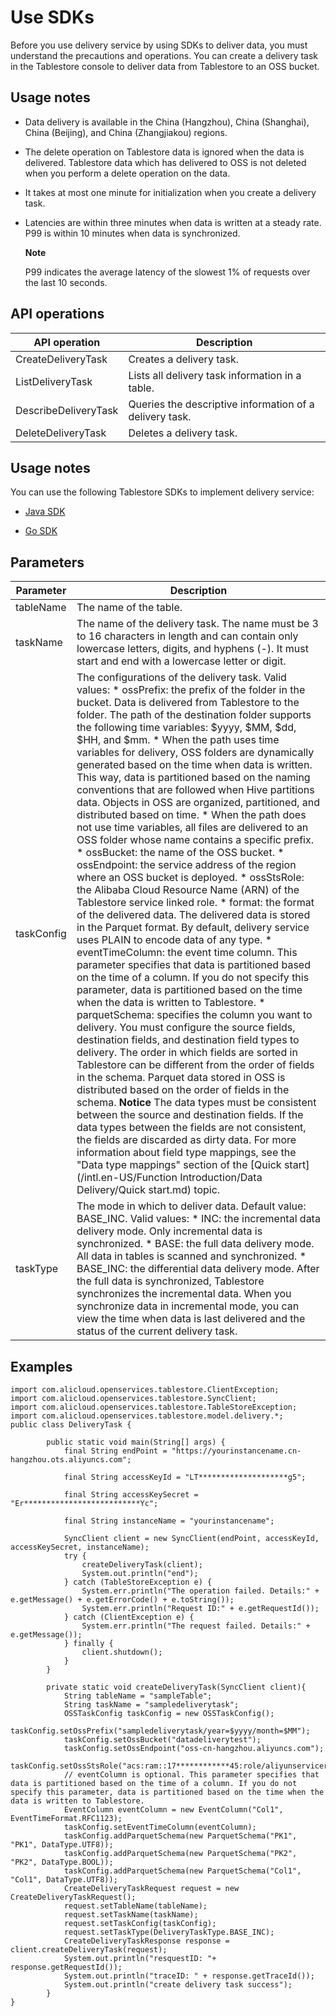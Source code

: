 Use SDKs 
=============================

Before you use delivery service by using SDKs to deliver data, you must understand the precautions and operations. You can create a delivery task in the Tablestore console to deliver data from Tablestore to an OSS bucket.

Usage notes 
--------------------------------

* Data delivery is available in the China (Hangzhou), China (Shanghai), China (Beijing), and China (Zhangjiakou) regions.

  

* The delete operation on Tablestore data is ignored when the data is delivered. Tablestore data which has delivered to OSS is not deleted when you perform a delete operation on the data.

  

* It takes at most one minute for initialization when you create a delivery task.

  

* Latencies are within three minutes when data is written at a steady rate. P99 is within 10 minutes when data is synchronized.

  **Note**

  P99 indicates the average latency of the slowest 1% of requests over the last 10 seconds.
  




API operations 
-----------------------------------




|    API operation     |                       Description                       |
|----------------------|---------------------------------------------------------|
| CreateDeliveryTask   | Creates a delivery task.                                |
| ListDeliveryTask     | Lists all delivery task information in a table.         |
| DescribeDeliveryTask | Queries the descriptive information of a delivery task. |
| DeleteDeliveryTask   | Deletes a delivery task.                                |



Usage notes 
--------------------------------

You can use the following Tablestore SDKs to implement delivery service:

* [Java SDK]()

  

* [Go SDK]()

  




Parameters 
-------------------------------



| Parameter  |                                                                                                                                                                                                                                                                                                                                                                                                                                                                                                                                                                                                                                                                                                                                                                                                                                                                                                                                                                                                                                                                                                                                                                                                                                                                         Description                                                                                                                                                                                                                                                                                                                                                                                                                                                                                                                                                                                                                                                                                                                                                                                                                                                                                                                                                                                                                                                                                                                                                                                                                                                                         |
|------------|-------------------------------------------------------------------------------------------------------------------------------------------------------------------------------------------------------------------------------------------------------------------------------------------------------------------------------------------------------------------------------------------------------------------------------------------------------------------------------------------------------------------------------------------------------------------------------------------------------------------------------------------------------------------------------------------------------------------------------------------------------------------------------------------------------------------------------------------------------------------------------------------------------------------------------------------------------------------------------------------------------------------------------------------------------------------------------------------------------------------------------------------------------------------------------------------------------------------------------------------------------------------------------------------------------------------------------------------------------------------------------------------------------------------------------------------------------------------------------------------------------------------------------------------------------------------------------------------------------------------------------------------------------------------------------------------------------------------------------------------------------------------------------------------------------------------------------------------------------------------------------------------------------------------------------------------------------------------------------------------------------------------------------------------------------------------------------------------------------------------------------------------------------------------------------------------------------------------------------------------------------------------------------------------------------------------------------------------------------------------------------------------------------------------------------------------------------------------------------------------------------------------------------------------------------------|
| tableName  | The name of the table.                                                                                                                                                                                                                                                                                                                                                                                                                                                                                                                                                                                                                                                                                                                                                                                                                                                                                                                                                                                                                                                                                                                                                                                                                                                                                                                                                                                                                                                                                                                                                                                                                                                                                                                                                                                                                                                                                                                                                                                                                                                                                                                                                                                                                                                                                                                                                                                                                                                                                                                                      |
| taskName   | The name of the delivery task.  The name must be 3 to 16 characters in length and can contain only lowercase letters, digits, and hyphens (-). It must start and end with a lowercase letter or digit.                                                                                                                                                                                                                                                                                                                                                                                                                                                                                                                                                                                                                                                                                                                                                                                                                                                                                                                                                                                                                                                                                                                                                                                                                                                                                                                                                                                                                                                                                                                                                                                                                                                                                                                                                                                                                                                                                                                                                                                                                                                                                                                                                                                                                                                                                                                                      |
| taskConfig | The configurations of the delivery task. Valid values: * ossPrefix: the prefix of the folder in the bucket. Data is delivered from Tablestore to the folder. The path of the destination folder supports the following time variables: $yyyy, $MM, $dd, $HH, and $mm. * When the path uses time variables for delivery, OSS folders are dynamically generated based on the time when data is written. This way, data is partitioned based on the naming conventions that are followed when Hive partitions data. Objects in OSS are organized, partitioned, and distributed based on time.   * When the path does not use time variables, all files are delivered to an OSS folder whose name contains a specific prefix.     * ossBucket: the name of the OSS bucket.   * ossEndpoint: the service address of the region where an OSS bucket is deployed.   * ossStsRole: the Alibaba Cloud Resource Name (ARN) of the Tablestore service linked role.   * format: the format of the delivered data. The delivered data is stored in the Parquet format. By default, delivery service uses PLAIN to encode data of any type.   * eventTimeColumn: the event time column. This parameter specifies that data is partitioned based on the time of a column. If you do not specify this parameter, data is partitioned based on the time when the data is written to Tablestore.   * parquetSchema: specifies the column you want to delivery. You must configure the source fields, destination fields, and destination field types to delivery. The order in which fields are sorted in Tablestore can be different from the order of fields in the schema. Parquet data stored in OSS is distributed based on the order of fields in the schema. **Notice** The data types must be consistent between the source and destination fields. If the data types between the fields are not consistent, the fields are discarded as dirty data. For more information about field type mappings, see the "Data type mappings" section of the [Quick start](/intl.en-US/Function Introduction/Data Delivery/Quick start.md) topic.    |
| taskType   | The mode in which to deliver data. Default value: BASE_INC. Valid values:  * INC: the incremental data delivery mode. Only incremental data is synchronized.   * BASE: the full data delivery mode. All data in tables is scanned and synchronized.   * BASE_INC: the differential data delivery mode. After the full data is synchronized, Tablestore synchronizes the incremental data. When you synchronize data in incremental mode, you can view the time when data is last delivered and the status of the current delivery task.                                                                                                                                                                                                                                                                                                                                                                                                                                                                                                                                                                                                                                                                                                                                                                                                                                                                                                                                                                                                                                                                                                                                                                                                                                                                                                                                                                                                                                                                                                                                                                                                                                                                                                                                                                                                                                                                                 |



Examples 
-----------------------------

    import com.alicloud.openservices.tablestore.ClientException;
    import com.alicloud.openservices.tablestore.SyncClient;
    import com.alicloud.openservices.tablestore.TableStoreException;
    import com.alicloud.openservices.tablestore.model.delivery.*;
    public class DeliveryTask {
    
            public static void main(String[] args) {
                final String endPoint = "https://yourinstancename.cn-hangzhou.ots.aliyuncs.com";
    
                final String accessKeyId = "LT********************g5";
    
                final String accessKeySecret = "Er**************************Yc";
    
                final String instanceName = "yourinstancename";
    
                SyncClient client = new SyncClient(endPoint, accessKeyId, accessKeySecret, instanceName);
                try {
                    createDeliveryTask(client);
                    System.out.println("end");
                } catch (TableStoreException e) {
                    System.err.println("The operation failed. Details:" + e.getMessage() + e.getErrorCode() + e.toString());
                    System.err.println("Request ID:" + e.getRequestId());
                } catch (ClientException e) {
                    System.err.println("The request failed. Details:" + e.getMessage());
                } finally {
                    client.shutdown();
                }
            }
    
            private static void createDeliveryTask(SyncClient client){
                String tableName = "sampleTable";
                String taskName = "sampledeliverytask";
                OSSTaskConfig taskConfig = new OSSTaskConfig();
                taskConfig.setOssPrefix("sampledeliverytask/year=$yyyy/month=$MM");
                taskConfig.setOssBucket("datadeliverytest");
                taskConfig.setOssEndpoint("oss-cn-hangzhou.aliyuncs.com");
                taskConfig.setOssStsRole("acs:ram::17************45:role/aliyunserviceroleforotsdatadelivery");
                // eventColumn is optional. This parameter specifies that data is partitioned based on the time of a column. If you do not specify this parameter, data is partitioned based on the time when the data is written to Tablestore.
                EventColumn eventColumn = new EventColumn("Col1", EventTimeFormat.RFC1123);
                taskConfig.setEventTimeColumn(eventColumn);
                taskConfig.addParquetSchema(new ParquetSchema("PK1", "PK1", DataType.UTF8));
                taskConfig.addParquetSchema(new ParquetSchema("PK2", "PK2", DataType.BOOL));
                taskConfig.addParquetSchema(new ParquetSchema("Col1", "Col1", DataType.UTF8));
                CreateDeliveryTaskRequest request = new CreateDeliveryTaskRequest();
                request.setTableName(tableName);
                request.setTaskName(taskName);
                request.setTaskConfig(taskConfig);
                request.setTaskType(DeliveryTaskType.BASE_INC);
                CreateDeliveryTaskResponse response = client.createDeliveryTask(request);
                System.out.println("resquestID: "+ response.getRequestId());
                System.out.println("traceID: " + response.getTraceId());
                System.out.println("create delivery task success");
            }
    }



